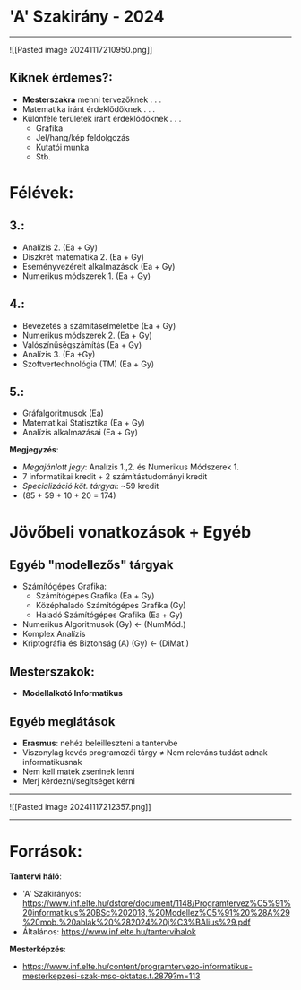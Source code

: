 # 'A' Szakirány - 2024
---
![[Pasted image 20241117210950.png]]

## Kiknek érdemes?:
- **Mesterszakra** menni tervezőknek . . .
- Matematika iránt érdeklődőknek . . .
- Különféle területek iránt érdeklődőknek . . . 
	- Grafika
	- Jel/hang/kép feldolgozás
	- Kutatói munka 
	- Stb.
# Félévek:
## 3.:
- Analízis 2. (Ea + Gy) 
- Diszkrét matematika 2. (Ea + Gy)
- Eseményvezérelt alkalmazások (Ea + Gy)
- Numerikus módszerek 1.  (Ea + Gy)
## 4.: 
- Bevezetés a számításelméletbe (Ea + Gy)
- Numerikus módszerek 2. (Ea + Gy)
- Valószínűségszámítás (Ea + Gy)
- Analízis 3. (Ea +Gy)
- Szoftvertechnológia (TM) (Ea + Gy)
## 5.: 
- Gráfalgoritmusok (Ea)
- Matematikai Statisztika (Ea + Gy)
- Analízis alkalmazásai (Ea + Gy)

**Megjegyzés**:
- *Megajánlott jegy*: Analízis 1.,2. és Numerikus Módszerek 1.
- 7 informatikai kredit + 2 számítástudományi kredit
- *Specializáció köt. tárgyai*: ~59 kredit
- (85 + 59 + 10  + 20 = 174)

# Jövőbeli vonatkozások + Egyéb
## Egyéb "modellezős" tárgyak
- Számítógépes Grafika:
	- Számítógépes Grafika (Ea + Gy)
	- Középhaladó Számítógépes Grafika (Gy)
	- Haladó Számítógépes Grafika (Ea + Gy)
- Numerikus Algoritmusok (Gy)  <- (NumMód.)
- Komplex Analízis 
- Kriptográfia és Biztonság (A) (Gy) <- (DiMat.)

## Mesterszakok:
- **Modellalkotó Informatikus** 

## Egyéb meglátások
- **Erasmus**: nehéz beleilleszteni a tantervbe
- Viszonylag kevés programozói tárgy $\neq$ Nem releváns tudást adnak informatikusnak
- Nem kell matek zseninek lenni
- Merj kérdezni/segítséget kérni
---

![[Pasted image 20241117212357.png]]

---
# Források:
**Tantervi háló**:
- 'A' Szakirányos: https://www.inf.elte.hu/dstore/document/1148/Programtervez%C5%91%20informatikus%20BSc%202018,%20Modellez%C5%91%20%28A%29%20mob.%20ablak%20%282024%20j%C3%BAlius%29.pdf
- Általános: https://www.inf.elte.hu/tantervihalok

**Mesterképzés**: 
- https://www.inf.elte.hu/content/programtervezo-informatikus-mesterkepzesi-szak-msc-oktatas.t.2879?m=113